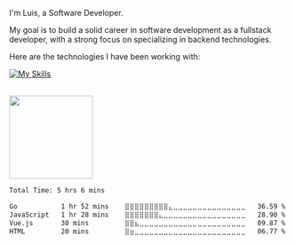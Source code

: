 I'm Luis, a Software Developer. <br/>

My goal is to build a solid career in software development as a fullstack developer, with a strong focus on specializing in backend technologies.

Here are the technologies I have been working with:

[![My Skills](https://skillicons.dev/icons?i=nodejs,typescript,javascript,go,vue,react,nextjs,postgres,docker,aws,gitlab&theme=dark)](https://skillicons.dev)

<br/>
<img height="150" src="https://media.tenor.com/lDoAH0dehbIAAAAM/cat-mouse.gif" />

<br/>


<!--START_SECTION:waka-->

```txt
Total Time: 5 hrs 6 mins

Go           1 hr 52 mins    ⣿⣿⣿⣿⣿⣿⣿⣿⣿⣄⣀⣀⣀⣀⣀⣀⣀⣀⣀⣀⣀⣀⣀⣀⣀   36.59 %
JavaScript   1 hr 28 mins    ⣿⣿⣿⣿⣿⣿⣿⣄⣀⣀⣀⣀⣀⣀⣀⣀⣀⣀⣀⣀⣀⣀⣀⣀⣀   28.90 %
Vue.js       30 mins         ⣿⣿⣦⣀⣀⣀⣀⣀⣀⣀⣀⣀⣀⣀⣀⣀⣀⣀⣀⣀⣀⣀⣀⣀⣀   09.87 %
HTML         20 mins         ⣿⣶⣀⣀⣀⣀⣀⣀⣀⣀⣀⣀⣀⣀⣀⣀⣀⣀⣀⣀⣀⣀⣀⣀⣀   06.77 %
```

<!--END_SECTION:waka-->
